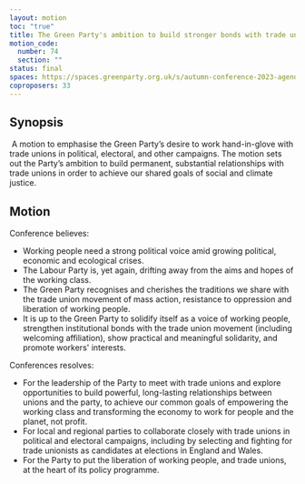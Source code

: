```yaml
---
layout: motion
toc: "true"
title: The Green Party's ambition to build stronger bonds with trade unions
motion_code:
  number: 74
  section: ""
status: final
spaces: https://spaces.greenparty.org.uk/s/autumn-conference-2023-agenda-forum/post/post/view?id=11182
coproposers: 33
---
```

## Synopsis

 A motion to emphasise the Green Party’s desire to work hand-in-glove with trade unions in political, electoral, and other campaigns. The motion sets out the Party’s ambition to build permanent, substantial relationships with trade unions in order to achieve our shared goals of social and climate justice.

## Motion

Conference believes:

* Working people need a strong political voice amid growing political, economic and ecological crises.
* The Labour Party is, yet again, drifting away from the aims and hopes of the working class.
* The Green Party recognises and cherishes the traditions we share with the trade union movement of mass action, resistance to oppression and liberation of working people.
* It is up to the Green Party to solidify itself as a voice of working people, strengthen institutional bonds with the trade union movement (including welcoming affiliation), show practical and meaningful solidarity, and promote workers' interests.

Conferences resolves:

* For the leadership of the Party to meet with trade unions and explore opportunities to build powerful, long-lasting relationships between unions and the party, to achieve our common goals of empowering the working class and transforming the economy to work for people and the planet, not profit.
* For local and regional parties to collaborate closely with trade unions in political and electoral campaigns, including by selecting and fighting for trade unionists as candidates at elections in England and Wales.
* For the Party to put the liberation of working people, and trade unions, at the heart of its policy programme.